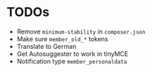 # TODOs

* Remove `minimum-stability` in `composer.json`
* Make sure `member_old_*` tokens
* Translate to German
* Get Autosuggester to work in tinyMCE
* Notification type `member_personaldata`
